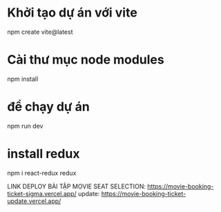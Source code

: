 # Khởi tạo dự án với vite

npm create vite@latest

# Cài thư mục node modules

npm install

# để chạy dự án

npm run dev

# install redux

npm i react-redux redux


LINK DEPLOY BÀI TẬP MOVIE SEAT SELECTION: https://movie-booking-ticket-sigma.vercel.app/
update: https://movie-booking-ticket-update.vercel.app/
